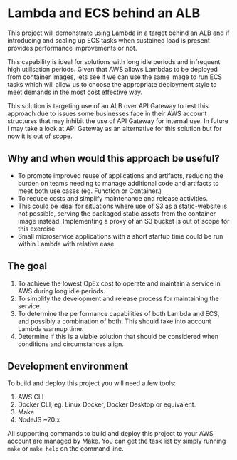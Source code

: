 # Lambda and ECS behind an ALB

This project will demonstrate using Lambda in a target behind an ALB and if introducing and scaling up ECS tasks when sustained load is present provides performance improvements or not.

This capability is ideal for solutions with long idle periods and infrequent high utilisation periods. Given that AWS allows Lambdas to be deployed from container images, lets see if we can use the same image to run ECS tasks which will allow us to choose the appropriate deployment style to meet demands in the most cost effective way.

This solution is targeting use of an ALB over API Gateway to test this approach due to issues some businesses face in their AWS account structures that may inhibit the use of API Gateway for internal use. In future I may take a look at API Gateway as an alternative for this solution but for now it is out of scope.

## Why and when would this approach be useful?

- To promote improved reuse of applications and artifacts, reducing the burden on teams needing to manage additional code and artifacts to meet both use cases (eg. Function or Container.)
- To reduce costs and simplify maintenance and release activities.
- This could be ideal for situations where use of S3 as a static-website is not possible, serving the packaged static assets from the container image instead. Implementing a proxy of an S3 bucket is out of scope for this exercise.
- Small microservice applications with a short startup time could be run within Lambda with relative ease.

## The goal

1. To achieve the lowest OpEx cost to operate and maintain a service in AWS during long idle periods.
1. To simplify the development and release process for maintaining the service.
1. To determine the performance capabilities of both Lambda and ECS, and possibly a combination of both. This should take into account Lambda warmup time.
1. Determine if this is a viable solution that should be considered when conditions and circumstances align.

## Development environment

To build and deploy this project you will need a few tools:

1. AWS CLI
1. Docker CLI, eg. Linux Docker, Docker Desktop or equivalent.
1. Make
1. NodeJS ~20.x

All supporting commands to build and deploy this project to your AWS account are managed by Make. You can get the task list by simply running `make` or `make help` on the command line.
